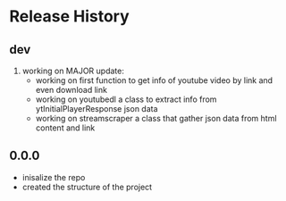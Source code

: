 # Release History

## dev 
1. working on MAJOR update:
    - working on first function to get info of youtube video by link and even download link
    - working on youtubedl a class to extract info from ytInitialPlayerResponse json data
    - working on streamscraper a class that gather json data from html content and link

## 0.0.0
- inisalize the repo
- created the structure of the project
